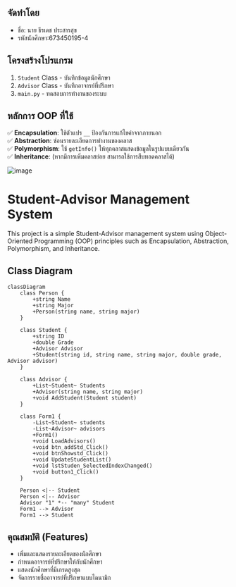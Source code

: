 ## จัดทำโดย
- ชื่อ: นาย ธีรเดช ประสารสุข
- รหัสนักศึกษา:673450195-4

## โครงสร้างโปรแกรม
1. `Student` Class - บันทึกข้อมูลนักศึกษา
2. `Advisor` Class - บันทึกอาจารย์ที่ปรึกษา
3. `main.py` - ทดสอบการทำงานของระบบ

## หลักการ OOP ที่ใช้
✅ **Encapsulation**: ใช้ตัวแปร `__` ป้องกันการแก้ไขค่าจากภายนอก  
✅ **Abstraction**: ซ่อนรายละเอียดการทำงานของคลาส  
✅ **Polymorphism**: ใช้ `getInfo()` ให้ทุกคลาสแสดงข้อมูลในรูปแบบเดียวกัน  
✅ **Inheritance**: (หากมีการเพิ่มคลาสย่อย สามารถใช้การสืบทอดคลาสได้)
 
![image](https://github.com/user-attachments/assets/ef32e88a-e2fd-4ba8-a3ef-1b80e5472670)

# Student-Advisor Management System

This project is a simple Student-Advisor management system using Object-Oriented Programming (OOP) principles such as Encapsulation, Abstraction, Polymorphism, and Inheritance.

## Class Diagram

```mermaid
classDiagram
    class Person {
        +string Name
        +string Major
        +Person(string name, string major)
    }

    class Student {
        +string ID
        +double Grade
        +Advisor Advisor
        +Student(string id, string name, string major, double grade, Advisor advisor)
    }

    class Advisor {
        +List~Student~ Students
        +Advisor(string name, string major)
        +void AddStudent(Student student)
    }

    class Form1 {
        -List~Student~ students
        -List~Advisor~ advisors
        +Form1()
        +void LoadAdvisors()
        +void btn_addStd_Click()
        +void btnShowstd_Click()
        +void UpdateStudentList()
        +void lstStuden_SelectedIndexChanged()
        +void button1_Click()
    }

    Person <|-- Student
    Person <|-- Advisor
    Advisor "1" *-- "many" Student
    Form1 --> Advisor
    Form1 --> Student
```

## คุณสมบัติ (Features)
- เพิ่มและแสดงรายละเอียดของนักศึกษา
- กำหนดอาจารย์ที่ปรึกษาให้กับนักศึกษา
- แสดงนักศึกษาที่มีเกรดสูงสุด
- จัดการรายชื่ออาจารย์ที่ปรึกษาแบบไดนามิก



